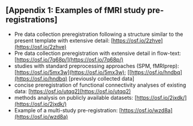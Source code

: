 ## [Appendix 1: Examples of fMRI study pre-registrations]

- Pre data collection preregistration following a structure similar to the
  present template with extensive detail:
  [https://osf.io/2zhve](https://osf.io/2zhve)
- Pre data collection preregistration with extensive detail in flow-text:
  [https://osf.io/7q68p/](https://osf.io/7q68p/)
- studies with standard preprocessing approaches (SPM, fMRIprep):
  [https://osf.io/5mx3w](https://osf.io/5mx3w);
  [[https://osf.io/hndbq](https://osf.io/hndbq) [previously collected data]
- concise preregistration of functional connectivity analyses of existing data:
  [https://osf.io/utqq2](https://osf.io/utqq2)
- methods analysis on publicly available datasets:
  [https://osf.io/2jxdk/](https://osf.io/2jxdk/)
- Example of a multi-study pre-registration:
  [https://osf.io/wzd8a](https://osf.io/wzd8a)
